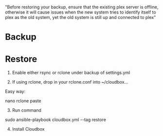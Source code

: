 "Before restoring your backup, ensure that the existing plex server is offline, otherwise it will cause issues when the new system tries to identify itself to plex as the old system, yet the old system is still up and connected to plex"

# Backup

# Restore

1. Enable either rsync or rclone under backup of settings.yml

2. If using rclone, drop in your rclone.conf into ~/cloudbox...

Easy way:

nano rclone
paste

3. Run command

sudo ansible-playbook cloudbox.yml --tag restore

4. Install Cloudbox